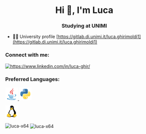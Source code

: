 <h1 align="center">Hi 👋, I'm Luca</h1>
<h3 align="center">Studying at UNIMI</h3>

- 👨‍💻 University profile [https://gitlab.di.unimi.it/luca.ghirimoldi1](https://gitlab.di.unimi.it/luca.ghirimoldi1)

<h3 align="left">Connect with me:</h3>
<p align="left">
<a href="https://www.linkedin.com/in/luca-ghir/" target="blank"><img align="center" src="https://raw.githubusercontent.com/rahuldkjain/github-profile-readme-generator/master/src/images/icons/Social/linked-in-alt.svg" alt="https://www.linkedin.com/in/luca-ghir/" height="30" width="40" /></a>
</p>

<h3 align="left">Preferred Languages:</h3><p align="left"> <a href="https://www.java.com" target="_blank" rel="noreferrer"> <img src="https://raw.githubusercontent.com/devicons/devicon/master/icons/java/java-original.svg" alt="java" width="40" height="40"/> </a>  <a href="https://www.python.org" target="_blank" rel="noreferrer"> <img src="https://raw.githubusercontent.com/devicons/devicon/master/icons/python/python-original.svg" alt="python" width="40" height="40"/> </a> </p>

<a href="https://www.linux.org/" target="_blank" rel="noreferrer"> <img src="https://raw.githubusercontent.com/devicons/devicon/master/icons/linux/linux-original.svg" alt="linux" width="40" height="40"/> </a>

<p><img align="left" src="https://github-readme-stats.vercel.app/api/top-langs?username=luca-x64&show_icons=true&locale=en&layout=compact" alt="luca-x64" /></p>

<p>&nbsp;<img align="center" src="https://github-readme-stats.vercel.app/api?username=luca-x64&show_icons=true&locale=en" alt="luca-x64" /></p>
